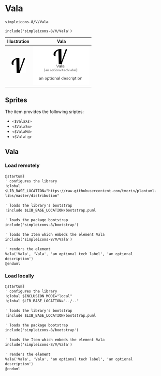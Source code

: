 # Vala


```text
simpleicons-8/V/Vala
```

```text
include('simpleicons-8/V/Vala')
```



| Illustration | Vala |
| :---: | :---: |
| ![illustration for Illustration](../../simpleicons-8/V/Vala.png) | ![illustration for Vala](../../simpleicons-8/V/Vala.Local.png) |



## Sprites
The item provides the following sriptes:

- `<$ValaXs>`
- `<$ValaSm>`
- `<$ValaMd>`
- `<$ValaLg>`





## Vala

### Load remotely
```plantuml
@startuml
' configures the library
!global $LIB_BASE_LOCATION="https://raw.githubusercontent.com/tmorin/plantuml-libs/master/distribution"

' loads the library's bootstrap
!include $LIB_BASE_LOCATION/bootstrap.puml

' loads the package bootstrap
include('simpleicons-8/bootstrap')

' loads the Item which embeds the element Vala
include('simpleicons-8/V/Vala')

' renders the element
Vala('Vala', 'Vala', 'an optional tech label', 'an optional description')
@enduml
```

### Load locally
```plantuml
@startuml
' configures the library
!global $INCLUSION_MODE="local"
!global $LIB_BASE_LOCATION="../.."

' loads the library's bootstrap
!include $LIB_BASE_LOCATION/bootstrap.puml

' loads the package bootstrap
include('simpleicons-8/bootstrap')

' loads the Item which embeds the element Vala
include('simpleicons-8/V/Vala')

' renders the element
Vala('Vala', 'Vala', 'an optional tech label', 'an optional description')
@enduml
```

